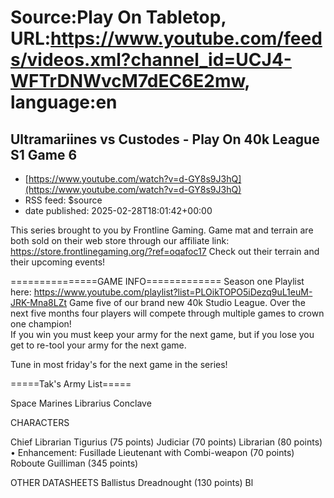 # Source:Play On Tabletop, URL:https://www.youtube.com/feeds/videos.xml?channel_id=UCJ4-WFTrDNWvcM7dEC6E2mw, language:en

## Ultramariines vs Custodes - Play On 40k League S1 Game 6
 - [https://www.youtube.com/watch?v=d-GY8s9J3hQ](https://www.youtube.com/watch?v=d-GY8s9J3hQ)
 - RSS feed: $source
 - date published: 2025-02-28T18:01:42+00:00

This series brought to you by Frontline Gaming. Game mat and terrain are both sold on their web store through our affiliate link: https://store.frontlinegaming.org/?ref=oqafoc17 Check out their terrain and their upcoming events!

===============GAME INFO=============
Season one Playlist here: https://www.youtube.com/playlist?list=PLOikTOPO5iDezq9uL1euM-JRK-Mna8LZt
Game five of our brand new 40k Studio League.  Over the next five months four players will compete through multiple games to crown one champion!  
If you win you must keep your army for the next game, but if you lose you get to re-tool your army for the next game.  

Tune in most friday's for the next game in the series!

=====Tak's Army List=====

Space Marines
Librarius Conclave

CHARACTERS

Chief Librarian Tigurius (75 points)
Judiciar (70 points)
Librarian (80 points)
  • Enhancement: Fusillade
Lieutenant with Combi-weapon (70 points)
Roboute Guilliman (345 points)

OTHER DATASHEETS
Ballistus Dreadnought (130 points)
Bl

